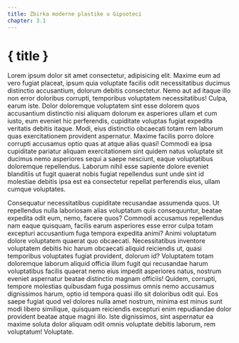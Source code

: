 ```yaml
---
title: Zbirka moderne plastike u Gipsoteci
chapter: 3.1
---
```


# { title }

Lorem ipsum dolor sit amet consectetur, adipisicing elit. Maxime eum ad vero fugiat placeat, ipsum quia voluptate facilis odit necessitatibus ducimus distinctio accusantium, dolorum debitis consectetur. Nemo aut ad itaque illo non error doloribus corrupti, temporibus voluptatem necessitatibus! Culpa, earum iste. Dolor doloremque voluptatem sint esse dolorem quos accusantium distinctio nisi aliquam dolorum ex asperiores ullam et cum iusto, eum eveniet hic perferendis, cupiditate voluptas fugiat expedita veritatis debitis itaque. Modi, eius distinctio obcaecati totam rem laborum quas exercitationem provident aspernatur. Maxime facilis porro dolore corrupti accusamus optio quas at atque alias quasi! Commodi ea ipsa cupiditate pariatur aliquam exercitationem sint quidem natus voluptate sit ducimus nemo asperiores sequi a saepe nesciunt, eaque voluptatibus doloremque repellendus. Laborum nihil esse sapiente dolore eveniet blanditiis ut fugit quaerat nobis fugiat repellendus sunt unde sint id molestiae debitis ipsa est ea consectetur repellat perferendis eius, ullam cumque voluptates. 

Consequatur necessitatibus cupiditate recusandae assumenda quos. Ut repellendus nulla laboriosam alias voluptatum quis consequuntur, beatae expedita odit eum, nemo, facere quos? Commodi accusamus repellendus nam eaque quisquam, facilis earum asperiores esse error culpa totam excepturi accusantium fuga tempora expedita animi? Animi voluptatum dolore voluptatem quaerat quo obcaecati. Necessitatibus inventore voluptatem debitis hic harum obcaecati aliquid reiciendis ut, quasi temporibus voluptates fugiat provident, dolorum id? Voluptatem totam doloremque laborum aliquid officia illum fugit qui recusandae harum voluptatibus facilis quaerat nemo eius impedit asperiores natus, nostrum eveniet aspernatur beatae distinctio magnam officiis! Quidem, corrupti, tempore molestias quibusdam fuga possimus omnis nemo accusamus dignissimos harum, optio id tempora quasi illo sit doloribus odit qui. Eos saepe fugiat quod vel dolores nulla amet nostrum, minima est minus sunt modi libero similique, quisquam reiciendis excepturi enim repudiandae dolor provident beatae atque magni illo. Iste dignissimos, sint aspernatur ea maxime soluta dolor aliquam odit omnis voluptate debitis laborum, rem voluptatum! Voluptate.